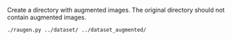 Create a directory with augmented images. The original directory should not contain augmented images.

```bash
./raugen.py ../dataset/ ../dataset_augmented/
```
